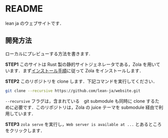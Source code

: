 # README

lean ja のウェブサイトです．

## 開発方法

ローカルにプレビューする方法を書きます.

**STEP1** このサイトは Rust 製の静的サイトジェネレータである，Zola を用いています．まず[インストール手順](https://www.getzola.org/documentation/getting-started/installation/)に従って Zola をインストールします．

**STEP2** このリポジトリを clone します．下記コマンドを実行してください．

```bash
git clone --recursive https://github.com/lean-ja/website.git
```

`--recursive` フラグは，含まれている　git submodule も同時に clone するために必要です．このリポジトリは，Zola の juice テーマを submodule 経由で利用しています．

**STEP3** `zola serve` を実行し，`Web server is available at ...` とあるところをクリックします．
